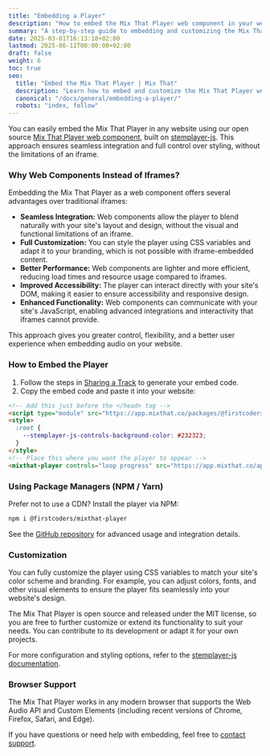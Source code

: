 ```yaml
---
title: "Embedding a Player"
description: "How to embed the Mix That Player web component in your website, with customization and integration tips."
summary: "A step-by-step guide to embedding and customizing the Mix That Player on your site."
date: 2025-03-01T16:13:18+02:00
lastmod: 2025-06-12T00:00:00+02:00
draft: false
weight: 6
toc: true
seo:
  title: "Embed the Mix That Player | Mix That"
  description: "Learn how to embed and customize the Mix That Player web component in your website, with code examples and integration tips."
  canonical: "/docs/general/embedding-a-player/"
  robots: "index, follow"
---
```


You can easily embed the Mix That Player in any website using our open source [Mix That Player web component](https://www.npmjs.com/package/@firstcoders/mixthat-player), built on [stemplayer-js](https://www.stemplayer-js.com). This approach ensures seamless integration and full control over styling, without the limitations of an iframe.

### Why Web Components Instead of Iframes?

Embedding the Mix That Player as a web component offers several advantages over traditional iframes:

- **Seamless Integration:** Web components allow the player to blend naturally with your site's layout and design, without the visual and functional limitations of an iframe.
- **Full Customization:** You can style the player using CSS variables and adapt it to your branding, which is not possible with iframe-embedded content.
- **Better Performance:** Web components are lighter and more efficient, reducing load times and resource usage compared to iframes.
- **Improved Accessibility:** The player can interact directly with your site's DOM, making it easier to ensure accessibility and responsive design.
- **Enhanced Functionality:** Web components can communicate with your site's JavaScript, enabling advanced integrations and interactivity that iframes cannot provide.

This approach gives you greater control, flexibility, and a better user experience when embedding audio on your website.

### How to Embed the Player

1. Follow the steps in [Sharing a Track](/docs/general/sharing-a-track/) to generate your embed code.
2. Copy the embed code and paste it into your website:

```html
<!-- Add this just before the </head> tag -->
<script type="module" src="https://app.mixthat.co/packages/@firstcoders/mixthat-player/latest/index.js"></script>
<style>
  :root {
    --stemplayer-js-controls-background-color: #232323;
  }
</style>
<!-- Place this where you want the player to appear -->
<mixthat-player controls="loop progress" src="https://app.mixthat.co/api/v1/tracks/6RdiBV?auth_token=ABCD"></mixthat-player>
```

### Using Package Managers (NPM / Yarn)

Prefer not to use a CDN? Install the player via NPM:

```sh
npm i @firstcoders/mixthat-player
```

See the [GitHub repository](https://github.com/firstcoders/mixthat-player) for advanced usage and integration details.

### Customization

You can fully customize the player using CSS variables to match your site's color scheme and branding. For example, you can adjust colors, fonts, and other visual elements to ensure the player fits seamlessly into your website's design.

The Mix That Player is open source and released under the MIT license, so you are free to further customize or extend its functionality to suit your needs. You can contribute to its development or adapt it for your own projects.

For more configuration and styling options, refer to the [stemplayer-js documentation](https://github.com/stemplayer-js/stemplayer-js/blob/main/docs/stemplayer-js.md).

### Browser Support

The Mix That Player works in any modern browser that supports the Web Audio API and Custom Elements (including recent versions of Chrome, Firefox, Safari, and Edge).

If you have questions or need help with embedding, feel free to [contact support](/docs/other/contact-and-support/).
